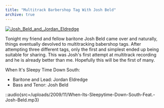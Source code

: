 ```yaml
---
title: "Multitrack Barbershop Tag With Josh Beld"
archive: true
---
```


[![Josh_Beld_and_Jordan_Eldredge](/uploads/2009/11/Josh_Beld_and_Jordan_Eldredge.jpg "Josh_Beld_and_Jordan_Eldredge")](/uploads/2009/11/Josh_Beld_and_Jordan_Eldredge.jpg)

Tonight my friend and fellow baritone Josh Beld came over and naturally, things eventually devolved to multitracking babershop tags. After attempting three different tags, only the first and simplest ended up being suitable for sharing. This was Josh's first attempt at multitrack recording and he is already better than me. Hopefully this will be the first of many.

When It's Sleepy Time Down South:

*   Baritone and Lead: Jordan Eldredge
*   Bass and Tenor: Josh Beld

::audio{src=/uploads/2009/11/When-Its-Sleepytime-Down-South-Feat.-Josh-Beld.mp3}
